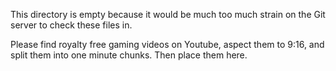 This directory is empty because it would be much too much strain on the Git server to check these
files in.

Please find royalty free gaming videos on Youtube, aspect them to 9:16, and split them into one
minute chunks. Then place them here.
